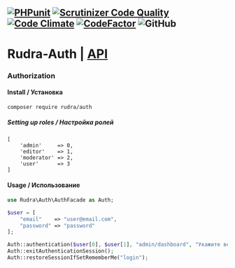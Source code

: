 [![PHPunit](https://github.com/Jagepard/Rudra-Auth/actions/workflows/php.yml/badge.svg)](https://github.com/Jagepard/Rudra-Auth/actions/workflows/php.yml)
[![Scrutinizer Code Quality](https://scrutinizer-ci.com/g/Jagepard/Rudra-Auth/badges/quality-score.png?b=master)](https://scrutinizer-ci.com/g/Jagepard/Rudra-Auth/?branch=master)
[![Code Climate](https://codeclimate.com/github/Jagepard/Rudra-Auth/badges/gpa.svg)](https://codeclimate.com/github/Jagepard/Rudra-Auth)
[![CodeFactor](https://www.codefactor.io/repository/github/jagepard/rudra-auth/badge)](https://www.codefactor.io/repository/github/jagepard/rudra-auth)
![GitHub](https://img.shields.io/github/license/jagepard/Rudra-Auth.svg)
-----

# Rudra-Auth | [API](https://github.com/Jagepard/Rudra-Auth/blob/master/docs.md "Documentation API")
### Authorization

#### Install / Установка
```composer require rudra/auth```

##### Setting up roles / Настройка ролей
```
[
    'admin'     => 0,
    'editor'    => 1,
    'moderator' => 2,
    'user'      => 3
]
```
#### Usage / Использование
```php
use Rudra\Auth\AuthFacade as Auth;

$user = [
    "email"    => "user@email.com",
    "password" => "password"
];

Auth::authentication($user[0], $user[1], "admin/dashboard", "Укажите верные данные");
Auth::exitAuthenticationSession();
Auth::restoreSessionIfSetRememberMe("login");
```
